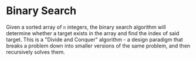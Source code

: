 # Binary Search

Given a sorted array of `n` integers, the binary search algorithm will determine
whether a target exists in the array and find the index of said target. This is
a "Divide and Conquer" algorithm - a design paradigm that breaks a problem down
into smaller versions of the same problem, and then recursively solves them.

